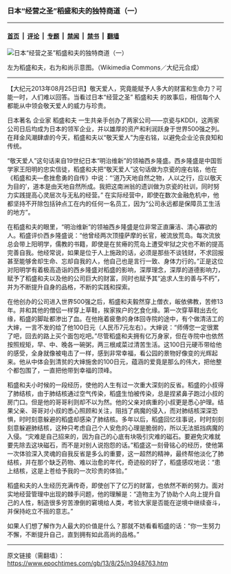 ### 日本“经营之圣”稻盛和夫的独特商道（一）

---

#### [首页](../../../..?n3948763) &nbsp;|&nbsp; [评论](../../../../../epoch-comment?n3948763) &nbsp;|&nbsp; [专题](../../../../../epoch-special?n3948763) &nbsp;|&nbsp; [禁闻](../../../../../epoch-news?n3948763) &nbsp;|&nbsp; [禁书](../../../../../books?n3948763) &nbsp;|&nbsp; [翻墙](https://github.com/gfw-breaker/nogfw/blob/master/README.md?n3948763)


<div><img alt="日本“经营之圣”稻盛和夫的独特商道（一）" class="attachment-djy_600_400 size-djy_600_400 wp-post-image" src="https://i.epochtimes.com/assets/uploads/2013/08/Screen-Shot-2017-12-08-at-1.39.48-AM-600x400.jpg"/>
<div class="caption">
 <p>
  左为稻盛和夫，右为和尚示意图。（Wikimedia Commons／大纪元合成）
 </p>
</div></div><hr/><div class="post_content" id="artbody" itemprop="articleBody">
 <!-- article content begin -->
 <p>
  【大纪元2013年08月25日讯】敬天爱人，究竟能赋予人多大的财富和生命力？可能一时，人们难以回答。当看过日本“经营之圣”
  <ok href="https://www.epochtimes.com/gb/tag/%E7%A8%BB%E7%9B%9B%E5%92%8C%E5%A4%AB.html">
   稻盛和夫
  </ok>
  的故事后，相信每个人都能从中领会敬天爱人的威力与珍贵。
 </p>
 <p>
  日本著名
  <ok href="https://www.epochtimes.com/gb/tag/%E4%BC%81%E4%B8%9A%E5%AE%B6.html">
   企业家
  </ok>
  <ok href="https://www.epochtimes.com/gb/tag/%E7%A8%BB%E7%9B%9B%E5%92%8C%E5%A4%AB.html">
   稻盛和夫
  </ok>
  一生共亲手创办了两家公司——京瓷与KDDI，这两家公司日后均成为日本的领军企业，并以雄厚的资产和利润跃身于世界500强之列。在拜金风潮肆虐的今天，稻盛和夫以“敬天爱人”为座右铭，以避免企业沦丧良知和传统。
 </p>
 <p>
  “敬天爱人”这句话来自19世纪日本“明治维新”的领袖西乡隆盛。西乡隆盛是中国哲学家王阳明的忠实信徒，稻盛和夫把“敬天爱人”这句话做为京瓷的座右铭，他在《稻盛和夫—愈挫愈勇的自传》中说：“‘道乃天地自然之物，人以之行，应以敬天为目的’，道本是由天地自然所成。我把这南洲翁的遗训做为京瓷的社训，同时努力实践提高心灵层次与无私的经营。” 在实际经营中，即使在数次金融危机中，他都坚持不开除包括钟点工在内的任何一名员工，因为“公司永远都是保障员工生活的地方”。
 </p>
 <p>
  在稻盛和夫的眼里，“明治维新”的领袖西乡隆盛是位非常正直廉洁、清心寡欲的人。稻盛评价西乡隆盛说：“他曾经两次顶撞萨摩的长官，被流放荒岛。每次流放总会带上阳明学，儒教的书籍，即使是在贫瘠的荒岛上遭受牢狱之灾也不断的提高完善自我。他经常说，如果是位于人上施政的话，必须是那些不谈钱财，不求回报甚至能够舍却生命、忘却自我的人，他自己也是言行一致、身体力行的。”正是这位对阳明学有着极高造诣的西乡隆盛对稻盛的影响，深厚理念，深厚的道德影响力，赋予了稻盛和夫以及他的公司巨大的财富，同时也赋予其“追求人生的善与不朽”，并为不断提升自身的品格，不断的实践和探索。
 </p>
 <p>
  在他创办的公司进入世界500强之后，稻盛和夫毅然穿上僧衣，皈依佛教，苦修13年。并和其他的僧侣一样穿上草鞋，挨家挨户的乞食化缘。第一次穿草鞋出去化缘，稻盛的脚趾都渗出了血。在他拖着疲惫的身体回寺院的途中，有个做清洁工的大婶，一言不发的给了他100日元（人民币7元左右）。大婶说：“师傅您一定很累了吧，回去的路上买个面包吃吧。”尽管稻盛和夫拥有亿万身家，但在寺院中也依然按照规矩，早、中、晚各一碗粥，两三根咸菜过清苦生活。这100日元硬币带给他的感受，全身就像被电击了一样，感到非常幸福，看公园的景物好像变的光辉起来。他从中体会到清贫的大婶施舍的100日元，蕴涵的爱竟是那么的伟大，把他整个都包围了，一直把他带到幸福的顶峰。
 </p>
 <p>
  稻盛和夫小时候的一段经历，使他的人生有过一次重大深刻的反省。稻盛的小叔得了肺结核，由于肺结核通过空气传染，稻盛生怕被传染，总是捏紧鼻子跑过小叔的房门口。但是他的哥哥利则却不以为然。他的父亲对病重的小叔更是悉心护理。结果父亲、哥哥对小叔的悉心照顾和关注，阻挡了病魔的侵入，而对肺结核深深恐惧，时时刻意躲避的稻盛却感染了肺结核。多年以后，稻盛回忆往事说，时时刻刻刻意躲避肺结核，这种只考虑自己个人安危的心理是脆弱的，所以无法抵挡病魔的入侵。“灾难是自己招来的，因为自己的心底有块吸引灾难的磁石。要避免灾难就要先除去这块磁石，而不是对别人说抱怨的话。”稻盛这一刻骨铭心的经历，使他第一次体验深入灵魂的自我反省是多么的重要，这一超然的精神，最终帮他淡化了肺结核，并在那个缺乏药物、难以治愈的年代，奇迹般的好了，稻盛感叹地说：“患上结核，这是上苍给予我的一次珍贵的体验。”
 </p>
 <p>
  稻盛和夫的人生经历充满传奇，即使创下了亿万的财富，也依然不断的努力。面对实地经营管理中出现的棘手问题，他的理解是：“造物主为了协助个人向上提升自己的人性，制造很多穷苦潦倒的窘境给人类，考验大家是否能在逆境中继续奋斗，并保持屹立不摇的意志。”
 </p>
 <p>
  如果人们想了解作为人最大的价值是什么？那就不妨看看稻盛的话：“你一生努力不懈，不断提升自己，直到拥有如此高尚的品格。”
 </p>
 <p>
 </p>
 <!-- article content end -->
 <div id="below_article_ad">
 </div>
</div>


---

原文链接（需翻墙）：https://www.epochtimes.com/gb/13/8/25/n3948763.htm